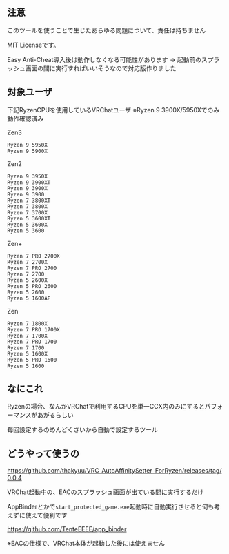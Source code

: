 ## 注意
このツールを使うことで生じたあらゆる問題について、責任は持ちません

MIT Licenseです。

Easy Anti-Cheat導入後は動作しなくなる可能性があります
-> 起動前のスプラッシュ画面の間に実行すればいいそうなので対応版作りました

## 対象ユーザ

下記RyzenCPUを使用しているVRChatユーザ
※Ryzen 9 3900X/5950Xでのみ動作確認済み

Zen3
```
Ryzen 9 5950X
Ryzen 9 5900X
```

Zen2
```
Ryzen 9 3950X
Ryzen 9 3900XT
Ryzen 9 3900X
Ryzen 9 3900
Ryzen 7 3800XT
Ryzen 7 3800X
Ryzen 7 3700X
Ryzen 5 3600XT
Ryzen 5 3600X
Ryzen 5 3600
```

Zen+
```
Ryzen 7 PRO 2700X
Ryzen 7 2700X
Ryzen 7 PRO 2700
Ryzen 7 2700
Ryzen 5 2600X
Ryzen 5 PRO 2600
Ryzen 5 2600
Ryzen 5 1600AF
```

Zen
```
Ryzen 7 1800X
Ryzen 7 PRO 1700X
Ryzen 7 1700X
Ryzen 7 PRO 1700
Ryzen 7 1700
Ryzen 5 1600X
Ryzen 5 PRO 1600
Ryzen 5 1600
```


## なにこれ

Ryzenの場合、なんかVRChatで利用するCPUを単一CCX内のみにするとパフォーマンスがあがるらしい

毎回設定するのめんどくさいから自動で設定するツール

## どうやって使うの

https://github.com/thakyuu/VRC_AutoAffinitySetter_ForRyzen/releases/tag/0.0.4

VRChat起動中の、EACのスプラッシュ画面が出ている間に実行するだけ

AppBinderとかで`start_protected_game.exe`起動時に自動実行させると何も考えずに使えて便利です

https://github.com/TenteEEEE/app_binder

※EACの仕様で、VRChat本体が起動した後には使えません
